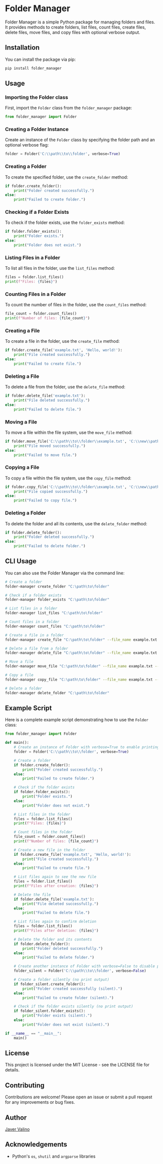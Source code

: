 
# Folder Manager

Folder Manager is a simple Python package for managing folders and files. It provides methods to create folders, list files, count files, create files, delete files, move files, and copy files with optional verbose output.

## Installation

You can install the package via pip:

```python
pip install folder_manager
```

## Usage

### Importing the Folder class

First, import the `Folder` class from the `folder_manager` package:

```python
from folder_manager import Folder
```

### Creating a Folder Instance

Create an instance of the `Folder` class by specifying the folder path and an optional verbose flag:

```python
folder = Folder('C:\\path\\to\\folder', verbose=True)
```

### Creating a Folder

To create the specified folder, use the `create_folder` method:

```python
if folder.create_folder():
    print("Folder created successfully.")
else:
    print("Failed to create folder.")
```

### Checking if a Folder Exists

To check if the folder exists, use the `folder_exists` method:

```python
if folder.folder_exists():
    print("Folder exists.")
else:
    print("Folder does not exist.")
```

### Listing Files in a Folder

To list all files in the folder, use the `list_files` method:

```python
files = folder.list_files()
print(f"Files: {files}")
```

### Counting Files in a Folder

To count the number of files in the folder, use the `count_files` method:

```python
file_count = folder.count_files()
print(f"Number of files: {file_count}")
```

### Creating a File

To create a file in the folder, use the `create_file` method:

```python
if folder.create_file('example.txt', 'Hello, world!'):
    print("File created successfully.")
else:
    print("Failed to create file.")
```

### Deleting a File

To delete a file from the folder, use the `delete_file` method:

```python
if folder.delete_file('example.txt'):
    print("File deleted successfully.")
else:
    print("Failed to delete file.")
```

### Moving a File

To move a file within the file system, use the `move_file` method:

```python
if folder.move_file('C:\\path\\to\\folder\\example.txt', 'C:\\new\\path\\example.txt'):
    print("File moved successfully.")
else:
    print("Failed to move file.")
```

### Copying a File

To copy a file within the file system, use the `copy_file` method:

```python
if folder.copy_file('C:\\path\\to\\folder\\example.txt', 'C:\\new\\path\\example.txt'):
    print("File copied successfully.")
else:
    print("Failed to copy file.")
```

### Deleting a Folder

To delete the folder and all its contents, use the `delete_folder` method:

```python
if folder.delete_folder():
    print("Folder deleted successfully.")
else:
    print("Failed to delete folder.")
```

## CLI Usage

You can also use the Folder Manager via the command line:

```bash
# Create a folder
folder-manager create_folder "C:\path\to\folder"

# Check if a folder exists
folder-manager folder_exists "C:\path\to\folder"

# List files in a folder
folder-manager list_files "C:\path\to\folder"

# Count files in a folder
folder-manager count_files "C:\path\to\folder"

# Create a file in a folder
folder-manager create_file "C:\path\to\folder" --file_name example.txt --content "Hello, world!"

# Delete a file from a folder
folder-manager delete_file "C:\path\to\folder" --file_name example.txt

# Move a file
folder-manager move_file "C:\path\to\folder" --file_name example.txt --dest "C:\new\path\example.txt"

# Copy a file
folder-manager copy_file "C:\path\to\folder" --file_name example.txt --dest "C:\new\path\example.txt"

# Delete a folder
folder-manager delete_folder "C:\path\to\folder"
```

## Example Script

Here is a complete example script demonstrating how to use the `Folder` class:

```python
from folder_manager import Folder

def main():
    # Create an instance of Folder with verbose=True to enable printing
    folder = Folder('C:\\path\\to\\folder', verbose=True)

    # Create a folder
    if folder.create_folder():
        print("Folder created successfully.")
    else:
        print("Failed to create folder.")

    # Check if the folder exists
    if folder.folder_exists():
        print("Folder exists.")
    else:
        print("Folder does not exist.")

    # List files in the folder
    files = folder.list_files()
    print(f"Files: {files}")

    # Count files in the folder
    file_count = folder.count_files()
    print(f"Number of files: {file_count}")

    # Create a new file in the folder
    if folder.create_file('example.txt', 'Hello, world!'):
        print("File created successfully.")
    else:
        print("Failed to create file.")

    # List files again to see the new file
    files = folder.list_files()
    print(f"Files after creation: {files}")

    # Delete the file
    if folder.delete_file('example.txt'):
        print("File deleted successfully.")
    else:
        print("Failed to delete file.")

    # List files again to confirm deletion
    files = folder.list_files()
    print(f"Files after deletion: {files}")

    # Delete the folder and its contents
    if folder.delete_folder():
        print("Folder deleted successfully.")
    else:
        print("Failed to delete folder.")

    # Create another instance of Folder with verbose=False to disable printing
    folder_silent = Folder('C:\\path\\to\\folder', verbose=False)

    # Create a folder silently (no print output)
    if folder_silent.create_folder():
        print("Folder created successfully (silent).")
    else:
        print("Failed to create folder (silent).")

    # Check if the folder exists silently (no print output)
    if folder_silent.folder_exists():
        print("Folder exists (silent).")
    else:
        print("Folder does not exist (silent).")

if __name__ == "__main__":
    main()
```

## License

This project is licensed under the MIT License - see the LICENSE file for details.

## Contributing

Contributions are welcome! Please open an issue or submit a pull request for any improvements or bug fixes.

## Author

[Javer Valino](https://github.com/phintegrator)

## Acknowledgements

- Python's `os`, `shutil` and `argparse` libraries